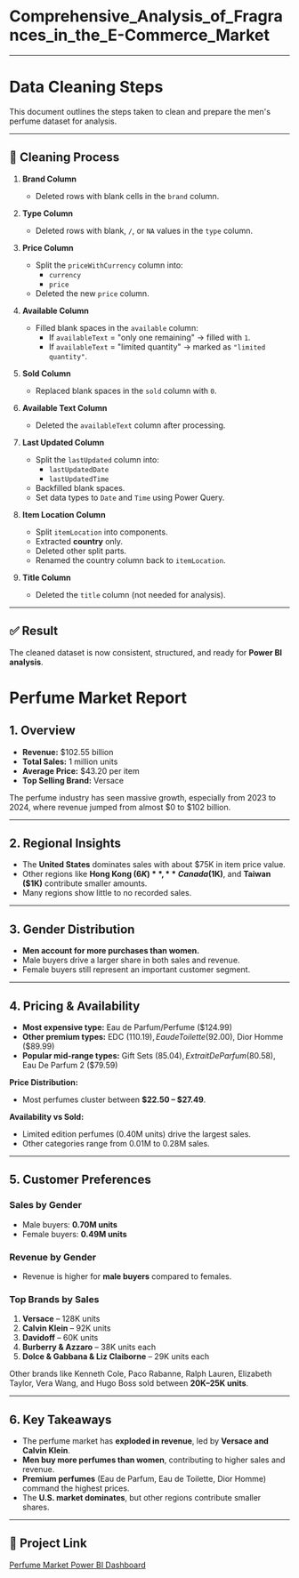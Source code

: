 # Comprehensive_Analysis_of_Fragrances_in_the_E-Commerce_Market
---
# Data Cleaning Steps

This document outlines the steps taken to clean and prepare the men's perfume dataset for analysis.

---

## 🧹 Cleaning Process

1. **Brand Column**
   - Deleted rows with blank cells in the `brand` column.

2. **Type Column**
   - Deleted rows with blank, `/`, or `NA` values in the `type` column.

3. **Price Column**
   - Split the `priceWithCurrency` column into:
     - `currency`
     - `price`
   - Deleted the new `price` column.

4. **Available Column**
   - Filled blank spaces in the `available` column:
     - If `availableText` = "only one remaining" → filled with `1`.
     - If `availableText` = "limited quantity" → marked as `"limited quantity"`.

5. **Sold Column**
   - Replaced blank spaces in the `sold` column with `0`.

6. **Available Text Column**
   - Deleted the `availableText` column after processing.

7. **Last Updated Column**
   - Split the `lastUpdated` column into:
     - `lastUpdatedDate`
     - `lastUpdatedTime`
   - Backfilled blank spaces.
   - Set data types to `Date` and `Time` using Power Query.

8. **Item Location Column**
   - Split `itemLocation` into components.
   - Extracted **country** only.
   - Deleted other split parts.
   - Renamed the country column back to `itemLocation`.

9. **Title Column**
   - Deleted the `title` column (not needed for analysis).

---

## ✅ Result
The cleaned dataset is now consistent, structured, and ready for **Power BI analysis**.


# Perfume Market Report  

## 1. Overview  
- **Revenue:** $102.55 billion  
- **Total Sales:** 1 million units  
- **Average Price:** $43.20 per item  
- **Top Selling Brand:** Versace  

The perfume industry has seen massive growth, especially from 2023 to 2024, where revenue jumped from almost $0 to $102 billion.  

---

## 2. Regional Insights  
- The **United States** dominates sales with about $75K in item price value.  
- Other regions like **Hong Kong ($6K)**, **Canada ($1K)**, and **Taiwan ($1K)** contribute smaller amounts.  
- Many regions show little to no recorded sales.  

---

## 3. Gender Distribution  
- **Men account for more purchases than women.**  
- Male buyers drive a larger share in both sales and revenue.  
- Female buyers still represent an important customer segment.  

---

## 4. Pricing & Availability  
- **Most expensive type:** Eau de Parfum/Perfume ($124.99)  
- **Other premium types:** EDC ($110.19), Eau de Toilette ($92.00), Dior Homme ($89.99)  
- **Popular mid-range types:** Gift Sets ($85.04), Extrait De Parfum ($80.58), Eau De Parfum 2 ($79.59)  

**Price Distribution:**  
- Most perfumes cluster between **$22.50 – $27.49**.  

**Availability vs Sold:**  
- Limited edition perfumes (0.40M units) drive the largest sales.  
- Other categories range from 0.01M to 0.28M sales.  

---

## 5. Customer Preferences  
### Sales by Gender  
- Male buyers: **0.70M units**  
- Female buyers: **0.49M units**  

### Revenue by Gender  
- Revenue is higher for **male buyers** compared to females.  

### Top Brands by Sales  
1. **Versace** – 128K units  
2. **Calvin Klein** – 92K units  
3. **Davidoff** – 60K units  
4. **Burberry & Azzaro** – 38K units each  
5. **Dolce & Gabbana & Liz Claiborne** – 29K units each  

Other brands like Kenneth Cole, Paco Rabanne, Ralph Lauren, Elizabeth Taylor, Vera Wang, and Hugo Boss sold between **20K–25K units**.  

---

## 6. Key Takeaways  
- The perfume market has **exploded in revenue**, led by **Versace and Calvin Klein**.  
- **Men buy more perfumes than women**, contributing to higher sales and revenue.  
- **Premium perfumes** (Eau de Parfum, Eau de Toilette, Dior Homme) command the highest prices.  
- The **U.S. market dominates**, but other regions contribute smaller shares.  

---

## 🔗 Project Link  
[Perfume Market Power BI Dashboard](https://app.powerbi.com/view?r=eyJrIjoiMzBmY2MwM2MtOGJjYy00NDA5LThhYjEtNzg5MTI4ZWQ5M2Y4IiwidCI6ImQ5ZDBlYmNhLWEyMGYtNDI0My1iMjU4LWVkMTk1M2UwZWQ1OCJ9)  

